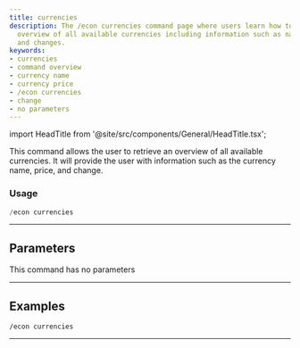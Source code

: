 ```yaml
---
title: currencies
description: The /econ currencies command page where users learn how to retrieve an
  overview of all available currencies including information such as name, price,
  and changes.
keywords:
- currencies
- command overview
- currency name
- currency price
- /econ currencies
- change
- no parameters
---
```


import HeadTitle from '@site/src/components/General/HeadTitle.tsx';

<HeadTitle title="economy: currencies - Discord Reference | OpenBB Bot Docs" />

This command allows the user to retrieve an overview of all available currencies. It will provide the user with information such as the currency name, price, and change.

### Usage

```python wordwrap
/econ currencies
```

---

## Parameters

This command has no parameters



---

## Examples

```
/econ currencies
```
---
